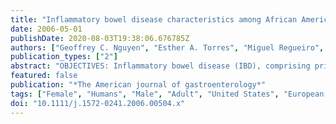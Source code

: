 ```yaml
---
title: "Inflammatory bowel disease characteristics among African Americans, Hispanics, and non-Hispanic Whites: characterization of a large North American cohort."
date: 2006-05-01
publishDate: 2020-08-03T19:38:06.676785Z
authors: ["Geoffrey C. Nguyen", "Esther A. Torres", "Miguel Regueiro", "Gillian Bromfield", "Alain Bitton", "Joanne Stempak", "Themistocles Dassopoulos", "Philip Schumm", "Federico J. Gregory", "Anne M. Griffiths", "Stephen B. Hanauer", "Jennifer Hanson", "Mary L. Harris", "Sunanda V. Kane", "Heather Kiraly Orkwis", "Raymond Lahaie", "Maria Oliva-Hemker", "Pierre Pare", "Gary E. Wild", "John D. Rioux", "Huiying Yang", "Richard H. Duerr", "Judy H. Cho", "A. Hillary Steinhart", "Steven R. Brant", "Mark S. Silverberg"]
publication_types: ["2"]
abstract: "OBJECTIVES: Inflammatory bowel disease (IBD), comprising primarily of Crohn's disease (CD) and ulcerative colitis (UC), is increasingly prevalent in racial and ethnic minorities. This study was undertaken to characterize racial differences in disease phenotype in a predominantly adult population. METHODS: Phenotype data on 830 non-Hispanic white, 127 non-Hispanic African American, and 169 Hispanic IBD patients, recruited from six academic centers, were abstracted from medical records and compiled in the NIDDK-IBD Genetics Consortium repository. We characterized racial differences in family history, disease location and behavior, surgical history, and extraintestinal manifestations (EIMs) using standardized definitions. RESULTS: African American CD patients were more likely  than whites to develop esophagogastroduodenal CD (OR = 2.8; 95% CI: 1.4-5.5), colorectal disease (OR = 1.9; 95% CI: 1.1-3.4), perianal disease (OR = 1.7; 95% CI: 1.03-2.8), but less likely to have ileal involvement (OR = 0.55; 95% CI: 0.32-0.96). They were also at higher risk for uveitis (OR = 5.5; 95% CI: 2.3-13.0) and sacroiliitis (OR = 4.0; 95% CI: 1.55-10.1). Hispanics had higher prevalence of perianal CD (OR = 2.9; 95% CI: 1.8-4.6) and erythema nodosum (3.3;  95% CI: 1.7-6.4). Among UC patients, Hispanics had more proximal disease extent.  Both African American and Hispanic CD patients, but not UC patients, had lower prevalences of family history of IBD than their white counterparts. CONCLUSIONS:  There are racial differences in IBD family history, disease location, and EIMs that may reflect underlying genetic variations and have important implications for diagnosis and management of disease. These findings underscore the need for further studies in minority populations."
featured: false
publication: "*The American journal of gastroenterology*"
tags: ["Female", "Humans", "Male", "Adult", "United States", "European Continental Ancestry Group", "Colonic Diseases", "*African Americans", "*Colitis", "Ulcerative", "*Crohn Disease/complications/epidemiology", "*Hispanic Americans", "Duodenal Diseases", "Erythema Nodosum/complications", "Esophageal Diseases", "Minority Groups", "Prevalence", "Rectal Diseases", "Sacroiliac Joint", "Stomach Diseases", "Uveitis/etiology"]
doi: "10.1111/j.1572-0241.2006.00504.x"
---
```


